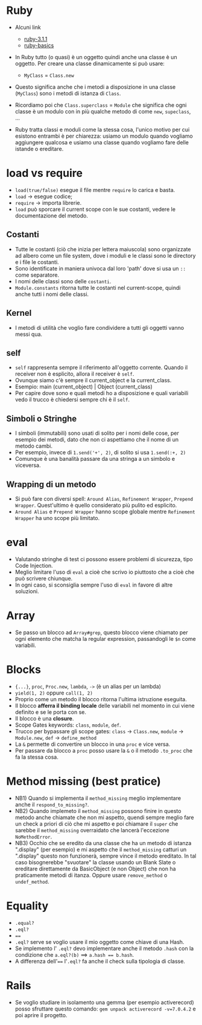 # Ruby
* Alcuni link
  * [ruby-3.1.1](https://ruby-doc.org/core-3.1.1/)
  * [ruby-basics](https://bparanj.gitbooks.io/ruby-basics/content/)
  
* In Ruby tutto (o quasi) è un oggetto quindi anche una classe è un oggetto. Per creare una classe dinamicamente si può usare:
    * `MyClass` = `Class.new`
* Questo significa anche che i metodi a disposizione in una classe (`MyClass`) sono i metodi di istanza di `Class`.
* Ricordiamo poi che `Class.superclass` = `Module` che significa che ogni classe è un modulo con in più qualche metodo di come `new`, `supeclass`, ...
* Ruby tratta classi e moduli come la stessa cosa, l'unico motivo per cui esistono entrambi è per chiarezza: usiamo un modulo quando vogliamo aggiungere qualcosa e usiamo una classe quando vogliamo fare delle istande o ereditare. 

# load vs require
* `load(true/false)` esegue il file mentre `require` lo carica e basta. 
* `load` -> esegue codice; 
* `require` -> importa librerie.
* `load` può sporcare il current scope con le sue costanti, vedere le documentazione del metodo.

## Costanti
* Tutte le costanti (ciò che inizia per lettera maiuscola) sono organizzate ad albero come un file system, dove i moduli e le classi sono le directory e i file le costanti.
* Sono identificate in maniera univoca dal loro 'path' dove si usa un `::` come separatore.
* I nomi delle classi sono delle `costanti`.
* `Module.constants` ritorna tutte le costanti nel current-scope, quindi anche tutti i nomi delle classi.

## Kernel
* I metodi di utilità che voglio fare condividere a tutti gli oggetti vanno messi qua.

## self
* `self` rappresenta sempre il riferimento all'oggetto  corrente. Quando il receiver non è esplicito, allora il receiver è `self`.
* Ovunque siamo c'è sempre il current_object e la current_class.
* Esempio: main (current_object) | Object (current_class)
* Per capire dove sono e quali metodi ho a disposizione e quali variabili vedo il trucco è chiedersi sempre chi è il `self`.

## Simboli o Stringhe
* I simboli (immutabili) sono usati di solito per i nomi delle cose, per esempio dei metodi, dato che non ci aspettiamo che il nome di un metodo cambi.
* Per esempio, invece di  `1.send('+', 2)`, di solito si usa `1.send(:+, 2)`
* Comunque è una banalità passare da una stringa a un simbolo  e viceversa.

## Wrapping di un metodo
* Si può fare con diversi spell: `Around Alias`, `Refinement Wrapper`, `Prepend Wrapper`. Quest'ultimo è quello considerato più pulito ed esplicito.
* `Around Alias` e `Prepend Wrapper` hanno scope globale mentre `Refinement Wrapper` ha uno scope più limitato.

# eval
* Valutando stringhe di test ci possono essere problemi di sicurezza, tipo Code Injection.
* Meglio limitare l'uso di `eval` a cioè che scrivo io piuttosto che a cioè che può scrivere chiunque.
* In ogni caso, si sconsiglia sempre l'uso di `eval` in favore di altre soluzioni.

# Array
* Se passo un blocco ad `Array#grep`, questo blocco viene chiamato per ogni elemento che matcha la regular expression, passandogli le `$n` come variabili.

# Blocks
* `{...}`, `proc`, `Proc.new`, `lambda`, `->` (è un alias per un lambda)
* `yield(1, 2)` oppure `call(1, 2)`
* Proprio come un metodo il blocco ritorna l'ultima istruzione eseguita.
* Il blocco __afferra il binding locale__ delle variabili nel momento in cui viene definito e se le porta con se.
* Il blocco è una __closure__.
* Scope Gates keywords: `class`, `module`, `def`.
* Trucco per bypassare gli scope gates: `class` -> `Class.new`, `module` -> `Module.new`, `def` -> `define_method`
* La `&` permette di convertire un blocco in una `proc` e vice versa. 
* Per passare da blocco a `proc` posso usare la `&` o il metodo `.to_proc` che fa la stessa cosa.

# Method missing (best pratice)
* NB1) Quando si implementa il `method_missing` meglio implementare anche il `respond_to_missing?`.
* NB2) Quando implemeto il `method_missing` possono finire in questo metodo anche chiamate che non mi aspetto, quendi sempre meglio fare un check a priori di ciò che mi aspetto e poi chiamare il `super` che sarebbe il `method_missing` overraidato che lancerà l'eccezione `NoMethodError`.
* NB3) Occhio che se eredito da una classe che ha un metodo di istanza ".display" (per esempio) e mi aspetto che il `method_missing` catturi un ".display" questo non funzionerà, sempre vince il metodo ereditato. In tal caso bisognerebbe "svuotare" la classe usando un Blank Slate o ereditare direttamente da BasicObject (e non Object) che non ha praticamente metodi di itanza. Oppure usare `remove_method` o `undef_method`.
 
# Equality
* `.equal?` 
* `.eql?`
* `==`
* `.eql?` serve se voglio usare il mio oggetto come chiave di una Hash.
* Se implemento l' `.eql?` devo implementare anche il metodo `.hash` con la condizione che `a.eql?(b)` ==> `a.hash == b.hash`. 
* A differenza dell'`==` l'`.eql?` fa anche il check sulla tipologia di classe.

# Rails
* Se voglio studiare in isolamento una gemma (per esempio activerecord) posso sfruttare questo comando: `gem unpack activerecord -v=7.0.4.2` e poi aprire il progetto.
